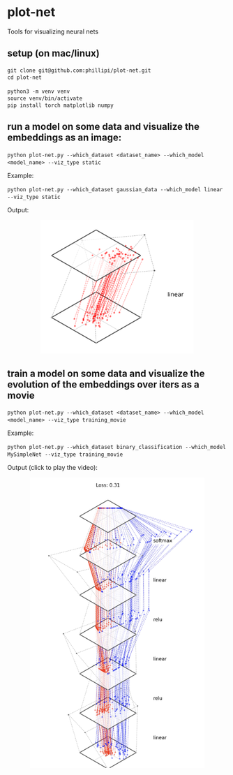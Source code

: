# plot-net
Tools for visualizing neural nets

## setup (on mac/linux)
```
git clone git@github.com:phillipi/plot-net.git
cd plot-net

python3 -m venv venv
source venv/bin/activate
pip install torch matplotlib numpy
```

## run a model on some data and visualize the embeddings as an image:

`python plot-net.py --which_dataset <dataset_name> --which_model <model_name> --viz_type static`

Example:

`python plot-net.py --which_dataset gaussian_data --which_model linear --viz_type static`

Output:

<div align="center">
  <img src="img/LinearLayer.png" alt="Image of a linear layer should appear here" width="350"/>
</div>



## train a model on some data and visualize the evolution of the embeddings over iters as a movie

`python plot-net.py --which_dataset <dataset_name> --which_model <model_name> --viz_type training_movie`

Example:

`python plot-net.py --which_dataset binary_classification --which_model MySimpleNet --viz_type training_movie`

Output (click to play the video):

<div align="center">
  <a href="https://web.mit.edu/phillipi/www/MySimpleNet.mp4"><img src="img/MySimpleNet.png" alt="Link to video should appear here" width="400"/></a>
</div>
